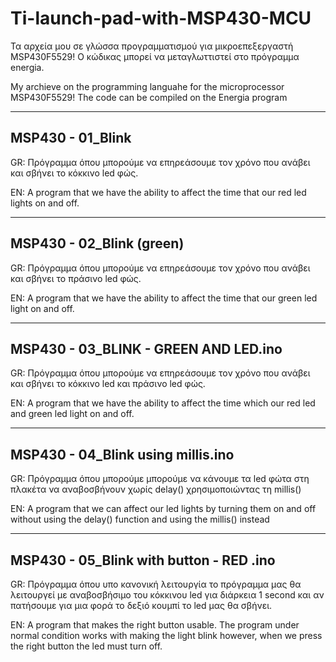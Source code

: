 # Ti-launch-pad-with-MSP430-MCU 

Τα αρχεία μου σε γλώσσα προγραμματισμού για μικροεπεξεργαστή MSP430F5529!
Ο κώδικας μπορεί να μεταγλωττιστεί στο πρόγραμμα energia.

My archieve on the programming languahe for the microprocessor MSP430F5529!
The code can be compiled on the Energia program



---------------------------------------------------------------------------------------------------------------------------------------------------------------------------------
MSP430 - 01_Blink
---------------------------------------------------------------------------------------------------------------------------------------------------------------------------------
GR: Πρόγραμμα όπου μπορούμε να επηρεάσουμε τον χρόνο που ανάβει και σβήνει το κόκκινο led φώς.


EN: A program that we have the ability to affect the time that our red led lights on and off.

---------------------------------------------------------------------------------------------------------------------------------------------------------------------------------
MSP430 - 02_Blink (green)
---------------------------------------------------------------------------------------------------------------------------------------------------------------------------------
GR: Πρόγραμμα όπου μπορούμε να επηρεάσουμε τον χρόνο που ανάβει και σβήνει το πράσινο led φώς.


EN: A program that we have the ability to affect the time that our green led light on and off.

---------------------------------------------------------------------------------------------------------------------------------------------------------------------------------
MSP430 - 03_BLINK - GREEN AND LED.ino
---------------------------------------------------------------------------------------------------------------------------------------------------------------------------------
GR: Πρόγραμμα όπου μπορούμε να επηρεάσουμε τον χρόνο που ανάβει και σβήνει το κόκκινο led και πράσινο led φώς.



EN: A program that we have the ability to affect the time which our red led and green led light on and off.

---------------------------------------------------------------------------------------------------------------------------------------------------------------------------------
MSP430 - 04_Blink using millis.ino
---------------------------------------------------------------------------------------------------------------------------------------------------------------------------------
GR: Πρόγραμμα όπου μπορούμε μπορούμε να κάνουμε τα led φώτα στη πλακέτα να αναβοσβήνουν χωρίς delay() χρησιμοποιώντας τη millis()



EN: A program that we can affect our led lights by turning them on and off without using the delay() function and using the millis() instead

---------------------------------------------------------------------------------------------------------------------------------------------------------------------------------
MSP430 - 05_Blink with button - RED .ino
---------------------------------------------------------------------------------------------------------------------------------------------------------------------------------
GR: Πρόγραμμα όπου υπο κανονική λειτουργία το πρόγραμμα μας θα λειτουργεί με αναβοσβήσιμο του κόκκινου led για διάρκεια 1 second και αν πατήσουμε για μια φορά το δεξιό κουμπί το
led μας θα σβήνει.




EN: A program that makes the right button usable. The program under normal condition works with making the light blink however, when we press the right button the led must turn off. 
